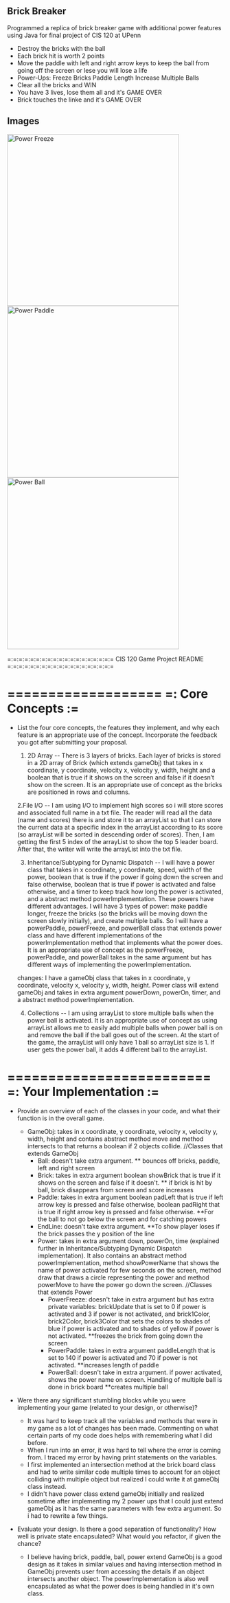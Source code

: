 ## Brick Breaker
Programmed a replica of brick breaker game with additional power features using Java for final project of CIS 120 at UPenn
* Destroy the bricks with the ball
* Each brick hit is worth 2 points
* Move the paddle with left and right arrow keys to keep the ball from going off the screen or lese you will lose a life
* Power-Ups: 
	Freeze Bricks
	Paddle Length Increase
	Multiple Balls
* Clear all the bricks and WIN
* You have 3 lives, lose them all and it's GAME OVER
* Brick touches the linke and it's GAME OVER

## Images
<p float="left">
  <img src="img/game.png" alt="Power Freeze" width="400"/>
  <img src="img/game_over.png" alt="Power Paddle" width="400"/>
  <img src="img/game_over.png" alt="Power Ball" width="400"/>
</p>

=:=:=:=:=:=:=:=:=:=:=:=:=:=:=:=:=:=:=
CIS 120 Game Project README
=:=:=:=:=:=:=:=:=:=:=:=:=:=:=:=:=:=:=

===================
=: Core Concepts :=
===================

- List the four core concepts, the features they implement, and why each feature
  is an appropriate use of the concept. Incorporate the feedback you got after
  submitting your proposal.

  1. 2D Array
	-- There is 3 layers of bricks. Each layer of bricks is stored in a 2D 
	array of Brick (which extends gameObj) that takes in x coordinate, 
	y coordinate, velocity x, velocity y, width, height and a boolean 
	that is true if it shows on the screen and false if it doesn’t show on the 
	screen. It is an appropriate use of concept as the bricks are positioned
	in rows and columns.

  2.File I/O
	-- I am using I/O to implement high scores so i will store scores and 
	associated full name in a txt file. The reader will read all the data 
	(name and scores) there is and store it to an arrayList so that I can 
	store the current data at a specific index in the arrayList according to 
	its score (so arrayList will be sorted in descending order of scores). 
	Then, I am getting the first 5 index of the arrayList to show the top 5 
	leader board. After that, the writer will write the arrayList into the 
	txt file.

  3. Inheritance/Subtyping for Dynamic Dispatch
	-- I will have a power class that takes in x coordinate, y coordinate, 
	speed, width of the power, boolean that is true if the power if going 
	down the screen and false otherwise, boolean that is true if power is 
	activated and false otherwise, and a timer to keep track how long the 
	power is activated, and a abstract method powerImplementation. These powers 
	have different advantages. I will have 3 types of power: make paddle longer, 
	freeze the bricks (so the bricks will be moving down the screen slowly 
	initially), and create multiple balls. So I will have a powerPaddle, 
	powerFreeze, and powerBall class that extends power class and have different 
	implementations of the powerImplementation method that implements what the 
	power does. It is an appropriate use of concept as the powerFreeze, powerPaddle, 
	and powerBall takes in the same argument but has different ways of implementing 
	the powerImplementation. 
	
	changes: I have a gameObj class that takes in x coordinate, y coordinate, 
	velocity x, velocity y, width, height. Power class will extend gameObj and 
	takes in extra argument powerDown, powerOn, timer, and a abstract method 
	powerImplementation.
	
  4. Collections
	-- I am using arrayList to store multiple balls when the power ball is activated. 
	It is an appropriate use of concept as using arrayList allows me to easily add 
	multiple balls when power ball is on and remove the ball if the ball goes out of 
	the screen. At the start of the game, the arrayList will only have 1 ball so 
	arrayList size is 1. If user gets the power ball, it adds 4 different ball to the 
	arrayList.

=========================
=: Your Implementation :=
=========================

- Provide an overview of each of the classes in your code, and what their
  function is in the overall game.
  
  - GameObj: takes in x coordinate, y coordinate, velocity x, velocity y,
		   width, height and contains abstract method move and method intersects to
		   that returns a boolean if 2 objects collide.
	//Classes that extends GameObj
	- Ball: doesn't take extra argument. 
			** bounces off bricks, paddle, left and right screen
	- Brick: takes in extra argument boolean showBrick
		     that is true if it shows on the screen and false if it doesn't.
		     ** if brick is hit by ball, brick disappears from screen and score 
		     increases
	- Paddle: takes in extra argument boolean padLeft 
		      that is true if left arrow key is pressed and false otherwise, 
		      boolean padRight that is true if right arrow key is pressed and 
		      false otherwise. 
		      **For the ball to not go below the screen and for catching powers
	- EndLine: doesn't take extra argument. 
			  **To show player loses if the brick passes the y position of the line
  	- Power: takes in extra argument down, powerOn, time (explained further in 
  			 Inheritance/Subtyping Dynamic Dispatch implementation). It also contains 
  			 an abstract method powerImplementation, method showPowerName that shows 
  			 the name of power activated for few seconds on the screen, method draw 
  			 that draws a circle representing the power and method powerMove to have 
  			 the power go down the screen.
		//Classes that extends Power
		- PowerFreeze: doesn't take in extra argument but has extra private 
			variables: brickUpdate that is set to 0 if power is activated and 3 if 
			power is not activated, and brick1Color, brick2Color, brick3Color that 
			sets the colors to shades of blue if power is activated and to shades of 
			yellow if power is not activated.
			**freezes the brick from going down the screen
		- PowerPaddle: takes in extra argument paddleLength that is set to 140 if 
			power is activated and 70 if power is not activated.
			**increases length of paddle
		- PowerBall: doesn't take in extra argument. if power activated, shows the 
			power name on screen. Handling of multiple ball is done in brick board
			**creates multiple ball
			
		
- Were there any significant stumbling blocks while you were implementing your
  game (related to your design, or otherwise)?
  - It was hard to keep track all the variables and methods that were in my game as
	a lot of changes has been made. Commenting on what certain parts of my code does
	helps with remembering what I did before. 
  - When I run into an error, it was hard to tell where the error is coming from. I 
    traced my error by having print statements on the variables.
  - I first implemented an intersection method at the brick board class and had to write
  	similar code multiple times to account for an object colliding with multiple object
  	but realized I could write it at gameObj class instead.
  - I didn't have power class extend gameObj initially and realized sometime after 
  	implementing my 2 power ups that I could just extend gameObj as it has the same 
  	parameters with few extra argument. So i had to rewrite a few things.
  
 

- Evaluate your design. Is there a good separation of functionality? How well is
  private state encapsulated? What would you refactor, if given the chance?
  - I believe having brick, paddle, ball, power extend GameObj is a good design as it takes
  in similar values and having intersection method in GameObj prevents user from accessing
  the details if an object intersects another object. The powerImplementation is also
  well encapsulated as what the power does is being handled in it's own class. 

